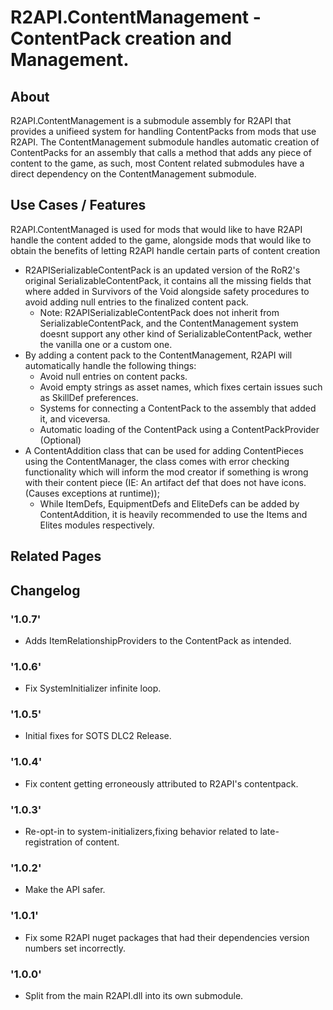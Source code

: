 # R2API.ContentManagement - ContentPack creation and Management.

## About

R2API.ContentManagement is a submodule assembly for R2API that provides a unifieed system for handling ContentPacks from mods that use R2API.
The ContentManagement submodule handles automatic creation of ContentPacks for an assembly that calls a method that adds any piece of content to the game, as such, most Content related submodules have a direct dependency on the ContentManagement submodule.

## Use Cases / Features

R2API.ContentManaged is used for mods that would like to have R2API handle the content added to the game, alongside mods that would like to obtain the benefits of letting R2API handle certain parts of content creation

* R2APISerializableContentPack is an updated version of the RoR2's original SerializableContentPack, it contains all the missing fields that where added in Survivors of the Void alongside safety procedures to avoid adding null entries to the finalized content pack.
    * Note: R2APISerializableContentPack does not inherit from SerializableContentPack, and the ContentManagement system doesnt support any other kind of SerializableContentPack, wether the vanilla one or a custom one.
* By adding a content pack to the ContentManagement, R2API will automatically handle the following things:
    * Avoid null entries on content packs.
    * Avoid empty strings as asset names, which fixes certain issues such as SkillDef preferences.
    * Systems for connecting a ContentPack to the assembly that added it, and viceversa.
    * Automatic loading of the ContentPack using a ContentPackProvider (Optional)
* A ContentAddition class that can be used for adding ContentPieces using the ContentManager, the class comes with error checking functionality which will inform the mod creator if something is wrong with their content piece (IE: An artifact def that does not have icons. (Causes exceptions at runtime));
    * While ItemDefs, EquipmentDefs and EliteDefs can be added by ContentAddition, it is heavily recommended to use the Items and Elites modules respectively.

## Related Pages

## Changelog

### '1.0.7'
* Adds ItemRelationshipProviders to the ContentPack as intended.

### '1.0.6'
* Fix SystemInitializer infinite loop.

### '1.0.5'
* Initial fixes for SOTS DLC2 Release.

### '1.0.4'
* Fix content getting erroneously attributed to R2API's contentpack.

### '1.0.3'
* Re-opt-in to system-initializers,fixing behavior related to late-registration of content.

### '1.0.2'
* Make the API safer.

### '1.0.1'
* Fix some R2API nuget packages that had their dependencies version numbers set incorrectly.

### '1.0.0'
* Split from the main R2API.dll into its own submodule.
